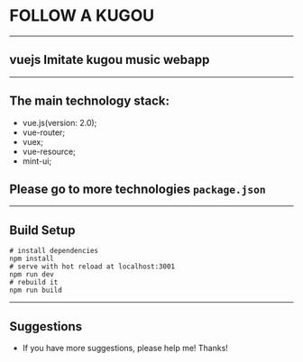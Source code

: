 # FOLLOW A KUGOU
----------------


## vuejs Imitate kugou music webapp
-----------------

## The main technology stack:
 - vue.js(version: 2.0);
 - vue-router;
 - vuex;
 - vue-resource;
 - mint-ui;
 ## Please go to more technologies `package.json`

------

## Build Setup
```
# install dependencies
npm install
# serve with hot reload at localhost:3001
npm run dev
# rebuild it
npm run build
```

------

## Suggestions
- If you have more suggestions, please help me! Thanks!
